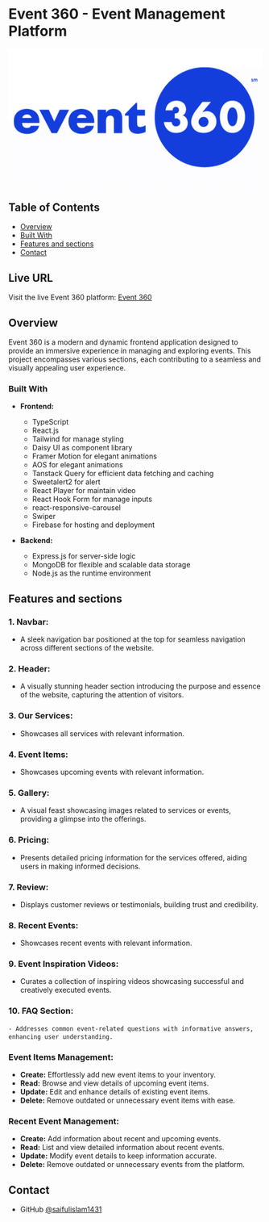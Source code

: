 <!-- Please update value in the {}  -->

# Event 360 - Event Management Platform


<div align="center">
  <img src="./banner.png" alt="Event 360 Banner" />
</div>


<!-- TABLE OF CONTENTS -->

## Table of Contents

- [Overview](#overview)
- [Built With](#built-with)
- [Features and sections](#features)
- [Contact](#contact)


<!-- OVERVIEW -->

## Live URL

Visit the live Event 360 platform: [Event 360](https://event-360-4b848.web.app/)

## Overview

Event 360 is a modern and dynamic frontend application designed to provide an immersive experience in managing and exploring events. This project encompasses various sections, each contributing to a seamless and visually appealing user experience.

### Built With

<!-- This section should list any major frameworks and tools that you built your project using. Here are a few examples.-->

- **Frontend:**
  - TypeScript
  - React.js
  - Tailwind for manage styling
  - Daisy UI as component library 
  - Framer Motion for elegant animations
  - AOS for elegant animations
  - Tanstack Query for efficient data fetching and caching
  - Sweetalert2 for alert
  - React Player for maintain video
  - React Hook Form for manage inputs
  - react-responsive-carousel
  - Swiper
  - Firebase for hosting and deployment

- **Backend:**
  - Express.js for server-side logic
  - MongoDB for flexible and scalable data storage
  - Node.js as the runtime environment

## Features and sections

### 1. Navbar:
   - A sleek navigation bar positioned at the top for seamless navigation across different sections of the website.

### 2. Header:
   - A visually stunning header section introducing the purpose and essence of the website, capturing the attention of visitors.

### 3. Our Services:
   - Showcases all services with relevant information.

### 4. Event Items:
   - Showcases upcoming events with relevant information.

### 5. Gallery:
   - A visual feast showcasing images related to services or events, providing a glimpse into the offerings.

### 6. Pricing:
   - Presents detailed pricing information for the services offered, aiding users in making informed decisions.

### 7. Review:
   - Displays customer reviews or testimonials, building trust and credibility.

### 8. Recent Events:
   - Showcases recent events with relevant information.

### 9. Event Inspiration Videos:
   - Curates a collection of inspiring videos showcasing successful and creatively executed events.

### 10. FAQ Section:
    - Addresses common event-related questions with informative answers, enhancing user understanding.

### Event Items Management:
   - **Create:** Effortlessly add new event items to your inventory.
   - **Read:** Browse and view details of upcoming event items.
   - **Update:** Edit and enhance details of existing event items.
   - **Delete:** Remove outdated or unnecessary event items with ease.

### Recent Event Management:
   - **Create:** Add information about recent and upcoming events.
   - **Read:** List and view detailed information about recent events.
   - **Update:** Modify event details to keep information accurate.
   - **Delete:** Remove outdated or unnecessary events from the platform.



## Contact

- GitHub [@saifulislam1431](https://github.com/saifulislam1431)

